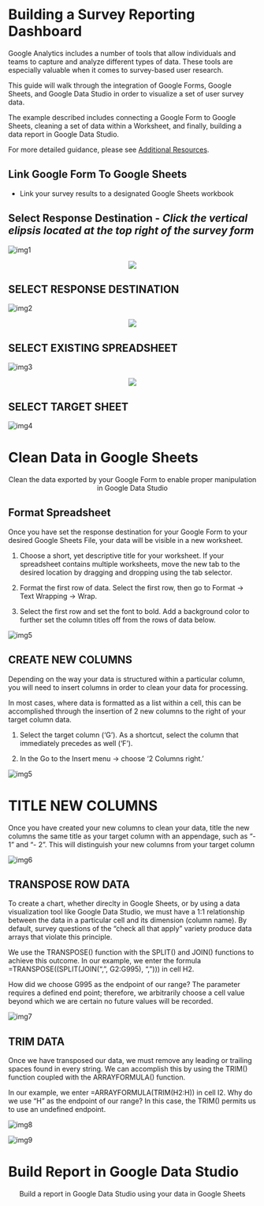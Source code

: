 
# Building a Survey Reporting Dashboard

Google Analytics includes a number of tools that allow individuals and teams to capture and analyze different types of data. These tools are especially valuable when it comes to survey-based user research.

This guide will walk through the integration of Google Forms, Google Sheets, and Google Data Studio in order to visualize a set of user survey data.

The example described includes connecting a Google Form to Google Sheets, cleaning a set of data within a Worksheet, and finally, building a data report in Google Data Studio.

For more detailed guidance, please see [Additional Resources](https://www.hackforla.org/guide-pages/survey-reporting-dashboard-guide#additional-resources).

## Link Google Form To Google Sheets
 - Link your survey results to a designated Google Sheets workbook

## Select Response Destination - *Click the vertical elipsis located at the top right of the survey form*

![img1](https://www.hackforla.org/assets/images/guides/survey-reporting/dashboard-0.png)

<p align="center">
  <img  src="https://www.hackforla.org/assets/images/guides/gray-arrow.svg">
</p>


## SELECT RESPONSE DESTINATION
![img2](https://www.hackforla.org/assets/images/guides/survey-reporting/dashboard-1.png)

<p align="center">
  <img  src="https://www.hackforla.org/assets/images/guides/gray-arrow.svg">
</p>

## SELECT EXISTING SPREADSHEET
![img3](https://www.hackforla.org/assets/images/guides/survey-reporting/dashboard-2.png)

<p align="center">
  <img  src="https://www.hackforla.org/assets/images/guides/gray-arrow.svg">
</p>

## SELECT TARGET SHEET
![img4](https://www.hackforla.org/assets/images/guides/survey-reporting/dashboard-3.png)


# Clean Data in Google Sheets

<p align="center">
Clean the data exported by your Google Form to enable proper manipulation in Google Data Studio
</p>


## Format Spreadsheet

Once you have set the response destination for your Google Form to your desired Google Sheets File, your data will be visible in a new worksheet.

1. Choose a short, yet descriptive title for your worksheet. If your spreadsheet contains multiple worksheets, move the new tab to the desired location by dragging and dropping using the tab selector.

2. Format the first row of data. Select the first row, then go to Format -> Text Wrapping -> Wrap.

3. Select the first row and set the font to bold. Add a background color to further set the column titles off from the rows of data below.


![img5](https://www.hackforla.org/assets/images/guides/survey-reporting/dashboard-4.png)

## CREATE NEW COLUMNS

Depending on the way your data is structured within a particular column, you will need to insert columns in order to clean your data for processing.

In most cases, where data is formatted as a list within a cell, this can be accomplished through the insertion of 2 new columns to the right of your target column data.

1. Select the target column (‘G’). As a shortcut, select the column that immediately precedes as well (‘F’).

2. In the Go to the Insert menu -> choose ‘2 Columns right.’


![img5](https://www.hackforla.org/assets/images/guides/survey-reporting/dashboard-5.png)

# TITLE NEW COLUMNS
Once you have created your new columns to clean your data, title the new columns the same title as your target column with an appendage, such as “- 1” and “- 2”. This will distinguish your new columns from your target column

![img6](https://www.hackforla.org/assets/images/guides/survey-reporting/dashboard-6.png)

## TRANSPOSE ROW DATA
To create a chart, whether direclty in Google Sheets, or by using a data visualization tool like Google Data Studio, we must have a 1:1 relationship between the data in a particular cell and its dimension (column name). By default, survey questions of the “check all that apply” variety produce data arrays that violate this principle.

We use the TRANSPOSE() function with the SPLIT() and JOIN() functions to achieve this outcome. In our example, we enter the formula =TRANSPOSE((SPLIT(JOIN(“,”, G2:G995), “,”))) in cell H2.

How did we choose G995 as the endpoint of our range? The parameter requires a defined end point; therefore, we arbitrarily choose a cell value beyond which we are certain no future values will be recorded.

![img7](https://www.hackforla.org/assets/images/guides/survey-reporting/dashboard-8.png)

## TRIM DATA

Once we have transposed our data, we must remove any leading or trailing spaces found in every string. We can accomplish this by using the TRIM() function coupled with the ARRAYFORMULA() function.

In our example, we enter =ARRAYFORMULA(TRIM(H2:H)) in cell I2. Why do we use “H” as the endpoint of our range? In this case, the TRIM() permits us to use an undefined endpoint.

![img8](https://www.hackforla.org/assets/images/guides/survey-reporting/dashboard-9.png)

![img9](https://www.hackforla.org/assets/images/guides/survey-reporting/dashboard-9b.png)

# Build Report in Google Data Studio
<p align="center">
Build a report in Google Data Studio using your data in Google Sheets
</p>

